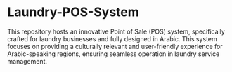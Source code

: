 # Laundry-POS-System
This repository hosts an innovative Point of Sale (POS) system, specifically crafted for laundry businesses and fully designed in Arabic. This system focuses on providing a culturally relevant and user-friendly experience for Arabic-speaking regions, ensuring seamless operation in laundry service management.
